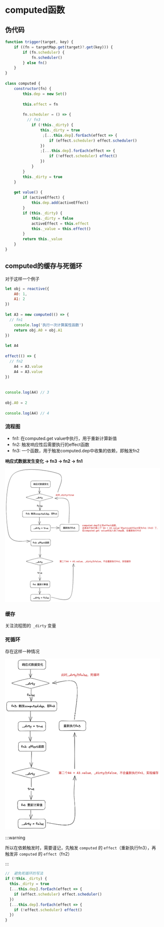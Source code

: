 # computed函数

## 伪代码

```js
function trigger(target, key) {
    if ((fn = targetMap.get(target)?.get(key))) {
        if (fn.scheduler) {
            fn.scheduler()
        } else fn()
    }
}

class computed {
    constructor(fn) {
        this.dep = new Set()
     
        this.effect = fn
      
        fn.scheduler = () => {
          // fn3
            if (!this._dirty) {
                this._dirty = true
                 ;[...this.dep].forEach(effect => {
                    if (effect.scheduler) effect.scheduler()
                })
                ;[...this.dep].forEach(effect => {
                    if (!effect.scheduler) effect()
                })
            }
        }
        this._dirty = true
    }

    get value() {
        if (activeEffect) {
            this.dep.add(activeEffect)
        }
        if (this._dirty) {
            this._dirty = false
            activeEffect = this.effect
            this._value = this.effect()
        }
        return this._value
    }
}

```

## computed的缓存与死循环

对于这样一个例子

```js
let obj = reactive({
    A0: 1,
    A1: 2
})

let A3 = new computed(() => {
  // fn1
    console.log('执行一次计算属性函数')
    return obj.A0 + obj.A1
})

let A4

effect(() => {
  // fn2
    A4 = A3.value
    A4 = A3.value
})


console.log(A4) // 3

obj.A0 = 2

console.log(A4) // 4
```

### 流程图

- fn1: 在computed.get value中执行，用于重新计算新值
- fn2: 触发响应性后需要执行的effect函数
- fn3: 一个函数，用于触发computed.dep中收集的依赖，即触发fn2

**响应式数据发生变化 -> fn3 -> fn2 -> fn1**




![computed.excalidraw](../../asset/computed.excalidraw.png)



### 缓存

关注流程图的` _dirty` 变量

### 死循环

存在这样一种情况

![computedWrong.excalidraw](../../asset/computedWrong.excalidraw.png)

:::warning

所以在依赖触发时，需要谨记，先触发 `computed` 的 `effect`（重新执行fn3），再触发非 `computed` 的 `effect`（fn2）

:::



```js
//  避免死循环的写法
if (!this._dirty) {
  this._dirty = true
  [...this.dep].forEach(effect => {
    if (effect.scheduler) effect.scheduler()
  })
  [...this.dep].forEach(effect => {
    if (!effect.scheduler) effect()
  })
}
```

